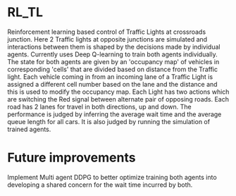 # RL_TL
Reinforcement learning based control of Traffic Lights at crossroads junction. Here 2 Traffic lights at opposite junctions are simulated and interactions between them is shaped by the decisions made by individual agents.
Currently uses Deep Q-learning to train both agents individually. The state for both agents are given by an 'occupancy map' of vehicles in corresponding 'cells' that are divided based on distance from the Traffic light. Each vehicle coming in from an incoming lane of a Traffic Light is assigned a different cell number based on the lane and the distance and this is used to modify the occupancy map. Each Light has two actions which are switching the Red signal between alternate pair of opposing roads. Each road has 2 lanes for travel in both directions, up and down.
The performance is judged by inferring the average wait time and the average queue length for all cars. It is also judged by running the simulation of trained agents.

# Future improvements
Implement Multi agent DDPG to better optimize training both agents into developing a shared concern for the wait time incurred by both.

